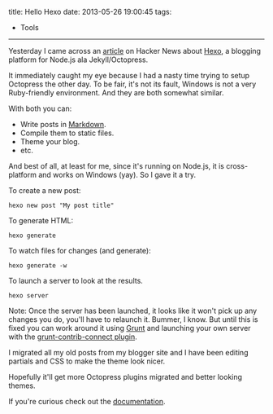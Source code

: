 title: Hello Hexo
date: 2013-05-26 19:00:45
tags:
- Tools
---

Yesterday I came across an [article](https://news.ycombinator.com/item?id=5766352)
on Hacker News about [Hexo](http://zespia.tw/hexo), a blogging platform for
Node.js ala Jekyll/Octopress.

<!--more-->

It immediately caught my eye because I had a nasty time trying to setup Octopress
the other day. To be fair, it's not its fault, Windows is not a very Ruby-friendly
environment. And they are both somewhat similar.

With both you can:

* Write posts in [Markdown](http://daringfireball.net/projects/markdown/syntax).
* Compile them to static files.
* Theme your blog.
* etc.

And best of all, at least for me, since it's running on Node.js, it is
cross-platform and works on Windows (yay). So I gave it a try.

To create a new post:

    hexo new post "My post title"

To generate HTML:

    hexo generate

To watch files for changes (and generate):

    hexo generate -w

To launch a server to look at the results.

    hexo server

Note: Once the server has been launched, it looks like it won't pick up any
changes you do, you'll have to relaunch it. Bummer, I know. But until this is
fixed you can work around it using [Grunt](http://gruntjs.com) and launching your
own server with the
[grunt-contrib-connect plugin](https://github.com/gruntjs/grunt-contrib-connect).

I migrated all my old posts from my blogger site and I have been editing partials
and CSS to make the theme look nicer.

Hopefully it'll get more Octopress plugins migrated and better looking themes.

If you're curious check out the [documentation](http://zespia.tw/hexo/docs/).
